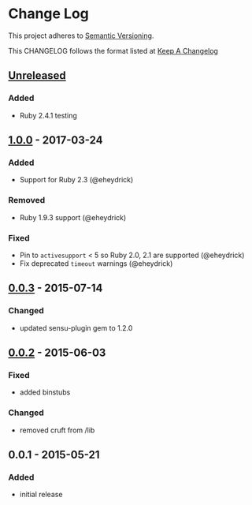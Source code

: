 # Change Log
This project adheres to [Semantic Versioning](http://semver.org/).

This CHANGELOG follows the format listed at [Keep A Changelog](http://keepachangelog.com/)

## [Unreleased]
### Added
- Ruby 2.4.1 testing

## [1.0.0] - 2017-03-24
### Added
- Support for Ruby 2.3 (@eheydrick)

### Removed
- Ruby 1.9.3 support (@eheydrick)

### Fixed
- Pin to `activesupport` < 5 so Ruby 2.0, 2.1 are supported (@eheydrick)
- Fix deprecated `timeout` warnings (@eheydrick)

## [0.0.3] - 2015-07-14
### Changed
- updated sensu-plugin gem to 1.2.0

## [0.0.2] - 2015-06-03
### Fixed
- added binstubs

### Changed
- removed cruft from /lib

## 0.0.1 - 2015-05-21
### Added
- initial release

[Unreleased]: https://github.com/sensu-plugins/sensu-plugins-zendesk/compare/1.0.0...HEAD
[1.0.0]: https://github.com/sensu-plugins/sensu-plugins-zendesk/compare/0.0.3...1.0.0
[0.0.3]: https://github.com/sensu-plugins/sensu-plugins-zendesk/compare/0.0.2...0.0.3
[0.0.2]: https://github.com/sensu-plugins/sensu-plugins-zendesk/compare/0.0.1...0.0.2
